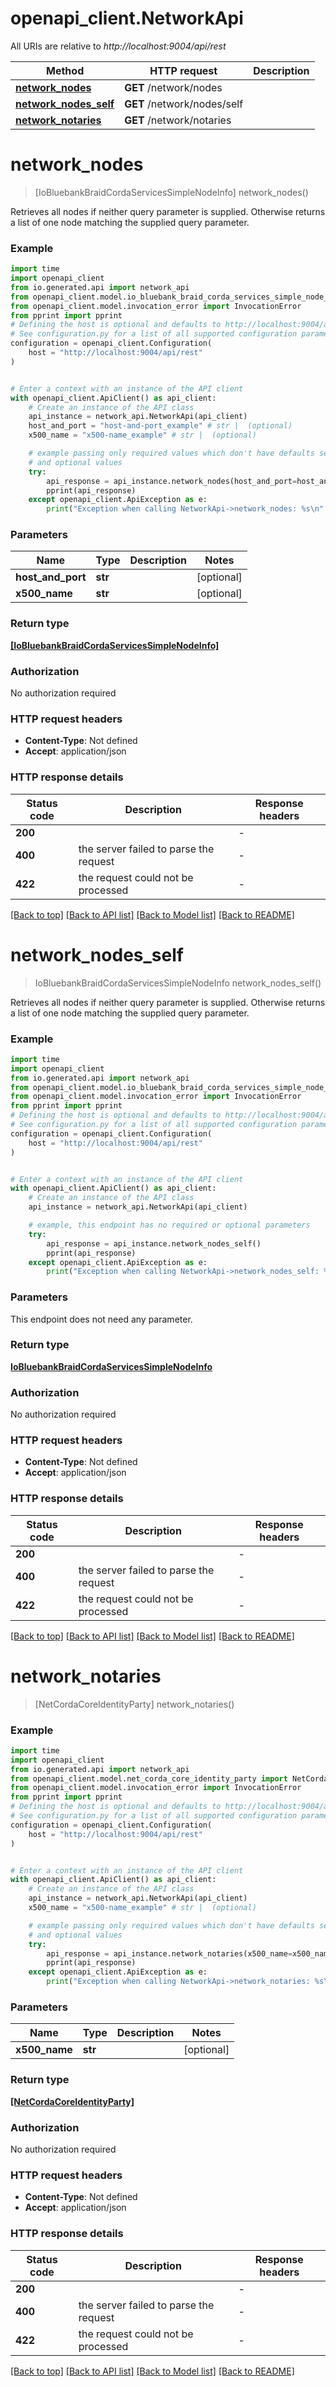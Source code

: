 # openapi_client.NetworkApi

All URIs are relative to *http://localhost:9004/api/rest*

Method | HTTP request | Description
------------- | ------------- | -------------
[**network_nodes**](NetworkApi.md#network_nodes) | **GET** /network/nodes | 
[**network_nodes_self**](NetworkApi.md#network_nodes_self) | **GET** /network/nodes/self | 
[**network_notaries**](NetworkApi.md#network_notaries) | **GET** /network/notaries | 


# **network_nodes**
> [IoBluebankBraidCordaServicesSimpleNodeInfo] network_nodes()



Retrieves all nodes if neither query parameter is supplied. Otherwise returns a list of one node matching the supplied query parameter.

### Example

```python
import time
import openapi_client
from io.generated.api import network_api
from openapi_client.model.io_bluebank_braid_corda_services_simple_node_info import IoBluebankBraidCordaServicesSimpleNodeInfo
from openapi_client.model.invocation_error import InvocationError
from pprint import pprint
# Defining the host is optional and defaults to http://localhost:9004/api/rest
# See configuration.py for a list of all supported configuration parameters.
configuration = openapi_client.Configuration(
    host = "http://localhost:9004/api/rest"
)


# Enter a context with an instance of the API client
with openapi_client.ApiClient() as api_client:
    # Create an instance of the API class
    api_instance = network_api.NetworkApi(api_client)
    host_and_port = "host-and-port_example" # str |  (optional)
    x500_name = "x500-name_example" # str |  (optional)

    # example passing only required values which don't have defaults set
    # and optional values
    try:
        api_response = api_instance.network_nodes(host_and_port=host_and_port, x500_name=x500_name)
        pprint(api_response)
    except openapi_client.ApiException as e:
        print("Exception when calling NetworkApi->network_nodes: %s\n" % e)
```

### Parameters

Name | Type | Description  | Notes
------------- | ------------- | ------------- | -------------
 **host_and_port** | **str**|  | [optional]
 **x500_name** | **str**|  | [optional]

### Return type

[**[IoBluebankBraidCordaServicesSimpleNodeInfo]**](IoBluebankBraidCordaServicesSimpleNodeInfo.md)

### Authorization

No authorization required

### HTTP request headers

 - **Content-Type**: Not defined
 - **Accept**: application/json

### HTTP response details
| Status code | Description | Response headers |
|-------------|-------------|------------------|
**200** |  |  -  |
**400** | the server failed to parse the request |  -  |
**422** | the request could not be processed |  -  |

[[Back to top]](#) [[Back to API list]](../README.md#documentation-for-api-endpoints) [[Back to Model list]](../README.md#documentation-for-models) [[Back to README]](../README.md)

# **network_nodes_self**
> IoBluebankBraidCordaServicesSimpleNodeInfo network_nodes_self()



Retrieves all nodes if neither query parameter is supplied. Otherwise returns a list of one node matching the supplied query parameter.

### Example

```python
import time
import openapi_client
from io.generated.api import network_api
from openapi_client.model.io_bluebank_braid_corda_services_simple_node_info import IoBluebankBraidCordaServicesSimpleNodeInfo
from openapi_client.model.invocation_error import InvocationError
from pprint import pprint
# Defining the host is optional and defaults to http://localhost:9004/api/rest
# See configuration.py for a list of all supported configuration parameters.
configuration = openapi_client.Configuration(
    host = "http://localhost:9004/api/rest"
)


# Enter a context with an instance of the API client
with openapi_client.ApiClient() as api_client:
    # Create an instance of the API class
    api_instance = network_api.NetworkApi(api_client)

    # example, this endpoint has no required or optional parameters
    try:
        api_response = api_instance.network_nodes_self()
        pprint(api_response)
    except openapi_client.ApiException as e:
        print("Exception when calling NetworkApi->network_nodes_self: %s\n" % e)
```

### Parameters
This endpoint does not need any parameter.

### Return type

[**IoBluebankBraidCordaServicesSimpleNodeInfo**](IoBluebankBraidCordaServicesSimpleNodeInfo.md)

### Authorization

No authorization required

### HTTP request headers

 - **Content-Type**: Not defined
 - **Accept**: application/json

### HTTP response details
| Status code | Description | Response headers |
|-------------|-------------|------------------|
**200** |  |  -  |
**400** | the server failed to parse the request |  -  |
**422** | the request could not be processed |  -  |

[[Back to top]](#) [[Back to API list]](../README.md#documentation-for-api-endpoints) [[Back to Model list]](../README.md#documentation-for-models) [[Back to README]](../README.md)

# **network_notaries**
> [NetCordaCoreIdentityParty] network_notaries()



### Example

```python
import time
import openapi_client
from io.generated.api import network_api
from openapi_client.model.net_corda_core_identity_party import NetCordaCoreIdentityParty
from openapi_client.model.invocation_error import InvocationError
from pprint import pprint
# Defining the host is optional and defaults to http://localhost:9004/api/rest
# See configuration.py for a list of all supported configuration parameters.
configuration = openapi_client.Configuration(
    host = "http://localhost:9004/api/rest"
)


# Enter a context with an instance of the API client
with openapi_client.ApiClient() as api_client:
    # Create an instance of the API class
    api_instance = network_api.NetworkApi(api_client)
    x500_name = "x500-name_example" # str |  (optional)

    # example passing only required values which don't have defaults set
    # and optional values
    try:
        api_response = api_instance.network_notaries(x500_name=x500_name)
        pprint(api_response)
    except openapi_client.ApiException as e:
        print("Exception when calling NetworkApi->network_notaries: %s\n" % e)
```

### Parameters

Name | Type | Description  | Notes
------------- | ------------- | ------------- | -------------
 **x500_name** | **str**|  | [optional]

### Return type

[**[NetCordaCoreIdentityParty]**](NetCordaCoreIdentityParty.md)

### Authorization

No authorization required

### HTTP request headers

 - **Content-Type**: Not defined
 - **Accept**: application/json

### HTTP response details
| Status code | Description | Response headers |
|-------------|-------------|------------------|
**200** |  |  -  |
**400** | the server failed to parse the request |  -  |
**422** | the request could not be processed |  -  |

[[Back to top]](#) [[Back to API list]](../README.md#documentation-for-api-endpoints) [[Back to Model list]](../README.md#documentation-for-models) [[Back to README]](../README.md)

